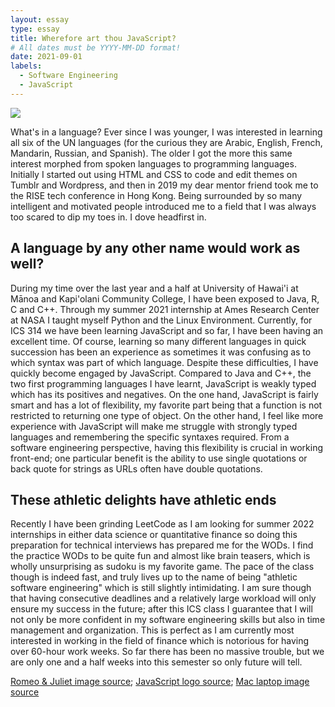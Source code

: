 ```yaml
---
layout: essay
type: essay
title: Wherefore art thou JavaScript?
# All dates must be YYYY-MM-DD format!
date: 2021-09-01
labels:
  - Software Engineering
  - JavaScript
---
```


<img class="ui medium right floated rounded image" src="../images/romeo-javascript.png">

What's in a language? Ever since I was younger, I was interested in learning all six of the UN languages (for the curious they are Arabic, English, French, Mandarin, Russian, and Spanish). The older I got the more this same interest morphed from spoken languages to programming languages. Initially I started out using HTML and CSS to code and edit themes on Tumblr and Wordpress, and then in 2019 my dear mentor friend took me to the RISE tech conference in Hong Kong. Being surrounded by so many intelligent and motivated people introduced me to a field that I was always too scared to dip my toes in. I dove headfirst in. 

## A language by any other name would work as well?

During my time over the last year and a half at University of Hawai'i at Mānoa and Kapi'olani Community College, I have been exposed to Java, R, C and C++. Through my summer 2021 internship at Ames Research Center at NASA I taught myself Python and the Linux Environment. Currently, for ICS 314 we have been learning JavaScript and so far, I have been having an excellent time. Of course, learning so many different languages in quick succession has been an experience as sometimes it was confusing as to which syntax was part of which language. Despite these difficulties, I have quickly become engaged by JavaScript. Compared to Java and C++, the two first programming languages I have learnt, JavaScript is weakly typed which has its positives and negatives. On the one hand, JavaScript is fairly smart and has a lot of flexibility, my favorite part being that a function is not restricted to returning one type of object. On the other hand, I feel like more experience with JavaScript will make me struggle with strongly typed languages and remembering the specific syntaxes required. From a software engineering perspective, having this flexibility is crucial in working front-end; one particular benefit is the ability to use single quotations or back quote for strings as URLs often have double quotations. 

## These athletic delights have athletic ends

Recently I have been grinding LeetCode as I am looking for summer 2022 internships in either data science or quantitative finance so doing this preparation for technical interviews has prepared me for the WODs. I find the practice WODs to be quite fun and almost like brain teasers, which is wholly unsurprising as sudoku is my favorite game. The pace of the class though is indeed fast, and truly lives up to the name of being "athletic software engineering" which is still slightly intimidating. I am sure though that having consecutive deadlines and a relatively large workload will only ensure my success in the future; after this ICS class I guarantee that I will not only be more confident in my software engineering skills but also in time management and organization. This is perfect as I am currently most interested in working in the field of finance which is notorious for having over 60-hour work weeks. So far there has been no massive trouble, but we are only one and a half weeks into this semester so only future will tell. 

[Romeo & Juliet image source](https://www.thoughtco.com/thmb/bXNSiy7Hpa_pi20V-q5r_e2ICIk=/4762x3083/filters:fill(auto,1)/claire-danes-and-leonardo-dicaprio-in-romeo-juliet-168603201-57e993813df78c690f91ad9a.jpg); [JavaScript logo source](https://www.freepnglogos.com/uploads/javascript-png/javascript-logo-transparent-logo-javascript-images-3.png); [Mac laptop image source](https://www.freeiconspng.com/img/6759)
